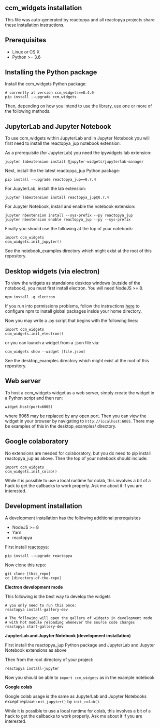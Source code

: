 ## ccm_widgets installation

This file was auto-generated by reactopya and all reactopya projects share these installation instructions.

## Prerequisites

* Linux or OS X
* Python >= 3.6

## Installing the Python package

Install the ccm_widgets Python package:

```
# currently at version ccm_widgets==0.4.0
pip install --upgrade ccm_widgets
```

Then, depending on how you intend to use the library, use one or more of the following methods.


## JupyterLab and Jupyter Notebook

To use ccm_widgets within JupyterLab and in Jupyter Notebook you will first need to install the reactopya_jup notebook extension.

As a prerequisite (for JupyterLab) you need the ipywidgets lab extension:

```
jupyter labextension install @jupyter-widgets/jupyterlab-manager
```

Next, install the the latest reactopya_jup Python package:

```
pip install --upgrade reactopya_jup==0.7.4
```

For JupyterLab, install the lab extension:

```
jupyter labextension install reactopya_jup@0.7.4
```

For Jupyter Notebook, install and enable the notebook extension:

```
jupyter nbextension install --sys-prefix --py reactopya_jup
jupyter nbextension enable reactopya_jup --py --sys-prefix
```

Finally you should use the following at the top of your notebook:

```
import ccm_widgets
ccm_widgets.init_jupyter()
```

See the notebook_examples directory which might exist at the root of this repository.

## Desktop widgets (via electron)

To view the widgets as standalone desktop windows (outside of the notebook), you must first install electron. You will need NodeJS >= 8.

```
npm install -g electron
```

If you run into permissions problems, follow the instructions [here](https://github.com/sindresorhus/guides/blob/master/npm-global-without-sudo.md) to configure npm to install global packages inside your home directory.

Now you may write a .py script that begins with the following lines:

```
import ccm_widgets
ccm_widgets.init_electron()
```

or you can launch a widget from a .json file via:

```
ccm_widgets show --widget [file.json]
```

See the desktop_examples directory which might exist at the root of this repository.

## Web server

To host a ccm_widgets widget as a web server, simply create the widget in a Python script and then run:

```
widget.host(port=6065)
```

where 6065 may be replaced by any open port. Then you can view the widget in your browser by navigating to `http://localhost:6065`. There may be examples of this in the desktop_examples/ directory.

## Google colaboratory

No extensions are needed for colaboratory, but you do need to pip install reactopya_jup as above. Then the top of your notebook should include:

```
import ccm_widgets
ccm_widgets.init_colab()
```

While it is possible to use a local runtime for colab, this involves a bit of a hack to get the callbacks to work properly. Ask me about it if you are interested.


## Development installation

A development installation has the following additional prerequisites

* NodeJS >= 8
* Yarn
* reactopya

First install [reactopya](https://github.com/flatironinstitute/reactopya):

```
pip install --upgrade reactopya
```

Now clone this repo:

```
git clone [this_repo]
cd [directory-of-the-repo]
```

**Electron development mode**

This following is the best way to develop the widgets

```
# you only need to run this once:
reactopya install-gallery-dev

# The following will open the gallery of widgets in development mode
# with hot module reloading whenever the source code changes
reactopya start-gallery-dev
```

**JupyterLab and Jupyter Notebook (development installation)**

First install the reactopya_jup Python package and JupyterLab and Jupyter Notebook extensions as above

Then from the root directory of your project:

```
reactopya install-jupyter
```

Now you should be able to `import ccm_widgets` as in the example notebook

**Google colab**

Google colab usage is the same as JupyterLab and Jupyter Notebooks except replace `init_jupyter()` by `init_colab()`.

While it is possible to use a local runtime for colab, this involves a bit of a hack to get the callbacks to work properly. Ask me about it if you are interested.